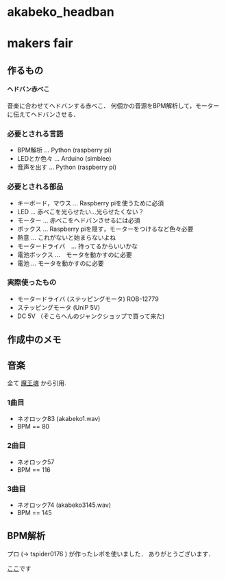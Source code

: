 # akabeko_headban
# makers fair 

## 作るもの
#### ヘドバン赤べこ
音楽に合わせてヘドバンする赤べこ．
何個かの音源をBPM解析して，モーターに伝えてヘドバンさせる．

### 必要とされる言語

 - BPM解析 ... Python (raspberry pi)
 - LEDとか色々 ... Arduino (simblee)
 - 音声を出す ... Python (raspberry pi)

### 必要とされる部品
 
 - キーボード，マウス ... Raspberry piを使うために必須
 - LED ... 赤べこを光らせたい...光らせたくない？
 - モーター ... 赤べこをヘドバンさせるには必須
 - ボックス ... Raspberry piを隠す，モーターをつけるなど色々必要
 - 熱意 ... これがないと始まらないよね
 - モータードライバ　... 持ってるからいいかな
 - 電池ボックス ...　モータを動かすのに必要
 - 電池 ... モータを動かすのに必要
 
 ### 実際使ったもの
 
 - モータードライバ (ステッピングモータ) ROB-12779
 - ステッピングモータ (UniP 5V)
 - DC 5V （そこらへんのジャンクショップで買って来た)
 
## 作成中のメモ

## 音楽
全て [魔王魂](http://maoudamashii.jokersounds.com/) から引用.

### 1曲目
 - ネオロック83 (akabeko1.wav)
 - BPM == 80
 
### 2曲目
 - ネオロック57
 - BPM == 116
 
### 3曲目
 - ネオロック74 (akabeko3145.wav)
 - BPM == 145

## BPM解析
プロ (-> tspider0176 ) が作ったレポを使いました．
ありがとうございます．

[ここ](https://github.com/tspider0176/bpm-analyzer)です
